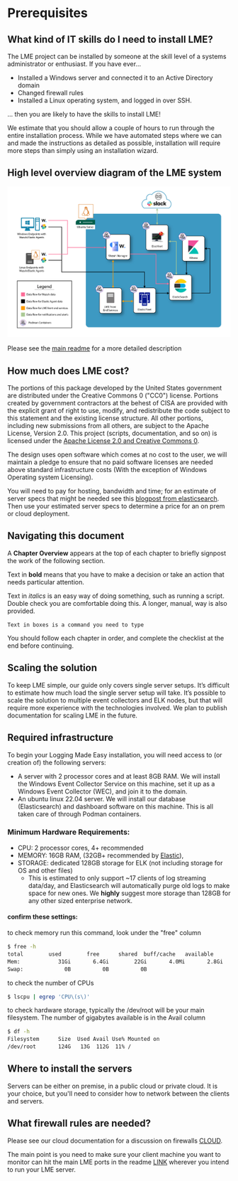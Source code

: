 # Prerequisites


## What kind of IT skills do I need to install LME?

The LME project can be installed by someone at the skill level of a systems administrator or enthusiast. If you have ever…

* Installed a Windows server and connected it to an Active Directory domain
* Changed firewall rules
* Installed a Linux operating system, and logged in over SSH.

… then you are likely to have the skills to install LME!

We estimate that you should allow a couple of hours to run through the entire installation process.  While we have automated steps where we can and made the instructions as detailed as possible, installation will require more steps than simply using an installation wizard.

## High level overview diagram of the LME system

![diagram](/docs/imgs/lme-architecture-v2.jpg)

Please see the [main readme](/README.md#Diagram) for a more detailed description

## How much does LME cost?

The portions of this package developed by the United States government are distributed under the Creative Commons 0 ("CC0") license. Portions created by government contractors at the behest of CISA are provided with the explicit grant of right to use, modify, and redistribute the code subject to this statement and the existing license structure. All other portions, including new submissions from all others, are subject to the Apache License, Version 2.0.
This project (scripts, documentation, and so on) is licensed under the [Apache License 2.0 and Creative Commons 0](../../LICENSE).

The design uses open software which comes at no cost to the user, we will maintain a pledge to ensure that no paid software licenses are needed above standard infrastructure costs (With the exception of Windows Operating system Licensing).

You will need to pay for hosting, bandwidth and time; for an estimate of server specs that might be needed see this [blogpost from elasticsearch](https://www.elastic.co/blog/benchmarking-and-sizing-your-elasticsearch-cluster-for-logs-and-metrics). Then use your estimated server specs to determine a price for an on prem or cloud deployment.


## Navigating this document

A **Chapter Overview** appears at the top of each chapter to briefly signpost the work of the following section.

Text in **bold** means that you have to make a decision or take an action that needs particular attention.


Text in *italics* is an easy way of doing something, such as running a script. Double check you are comfortable doing this. A longer, manual, way is also provided.


```
Text in boxes is a command you need to type 
```

You should follow each chapter in order, and complete the checklist at the end before continuing.

## Scaling the solution
To keep LME simple, our guide only covers single server setups. It’s difficult to estimate how much load the single server setup will take.
It’s possible to scale the solution to multiple event collectors and ELK nodes, but that will require more experience with the technologies involved. We plan to publish documentation for scaling LME in the future.

## Required infrastructure

To begin your Logging Made Easy installation, you will need access to (or creation of) the following servers:

* A server with 2 processor cores and at least 8GB RAM. We will install the Windows Event Collector Service on this machine, set it up as a Windows Event Collector (WEC), and join it to the domain.
* An ubuntu linux 22.04 server. We will install our database (Elasticsearch) and dashboard software on this machine. This is all taken care of through Podman containers.

### Minimum Hardware Requirements:
   -  CPU: 2 processor cores, 4+ recommended
   -  MEMORY: 16GB RAM,  (32GB+ recommended by [Elastic](https://www.elastic.co/guide/en/cloud-enterprise/current/ece-hardware-prereq.html)),
   - STORAGE: dedicated 128GB storage for ELK (not including storage for OS and other files)
     - This is estimated to only support ~17 clients of log streaming data/day, and Elasticsearch will automatically purge old logs to make space for new ones. We **highly** suggest more storage than 128GB for any other sized enterprise network.
		 
#### confirm these settings:
to check memory run this command, look under the "free" column
```bash
$ free -h 
total        used        free      shared  buff/cache   available
Mem:            31Gi       6.4Gi        22Gi       4.0Mi       2.8Gi        24Gi
Swap:             0B          0B          0B
```

to check the number of CPUs 
```bash
$ lscpu | egrep 'CPU\(s\)'
```

to check hardware storage, typically the /dev/root will be your main filesystem. The number of gigabytes available is in the Avail column
```bash
$ df -h
Filesystem      Size  Used Avail Use% Mounted on
/dev/root       124G   13G  112G  11% /
```

## Where to install the servers

Servers can be either on premise, in a public cloud or private cloud. It is your choice, but you'll need to consider how to network between the clients and servers.

## What firewall rules are needed?
Please see our cloud documentation for a discussion on firewalls [CLOUD](/docs/markdown/loggging-guidance/cloud.md). 

The main point is you need to make sure your client machine you want to monitor can hit the main LME ports in the readme [LINK](/README.md#required-ports) wherever you intend to run your LME server.


